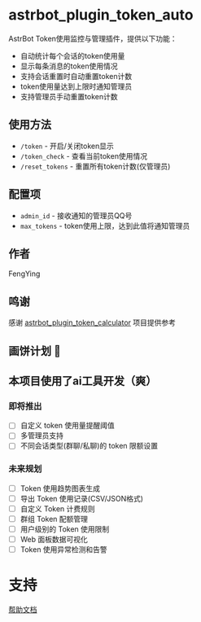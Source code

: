 # astrbot_plugin_token_auto

AstrBot Token使用监控与管理插件，提供以下功能：
- 自动统计每个会话的token使用量
- 显示每条消息的token使用情况
- 支持会话重置时自动重置token计数
- token使用量达到上限时通知管理员
- 支持管理员手动重置token计数

## 使用方法

- `/token` - 开启/关闭token显示
- `/token_check` - 查看当前token使用情况 
- `/reset_tokens` - 重置所有token计数(仅管理员)

## 配置项

- `admin_id` - 接收通知的管理员QQ号
- `max_tokens` - token使用上限，达到此值将通知管理员

## 作者
FengYing

## 鸣谢
感谢 [astrbot_plugin_token_calculator](https://github.com/rinen0721/astrbot_plugin_token_calculator) 项目提供参考

## 画饼计划 🎯
## 本项目使用了ai工具开发（爽）
### 即将推出
- [ ] 自定义 token 使用量提醒阈值
- [ ] 多管理员支持
- [ ] 不同会话类型(群聊/私聊)的 token 限额设置

### 未来规划
- [ ] Token 使用趋势图表生成
- [ ] 导出 Token 使用记录(CSV/JSON格式)
- [ ] 自定义 Token 计费规则
- [ ] 群组 Token 配额管理
- [ ] 用户级别的 Token 使用限制
- [ ] Web 面板数据可视化
- [ ] Token 使用异常检测和告警

# 支持

[帮助文档](https://astrbot.soulter.top/center/docs/%E5%BC%80%E5%8F%91/%E6%8F%92%E4%BB%B6%E5%BC%80%E5%8F%91/)
